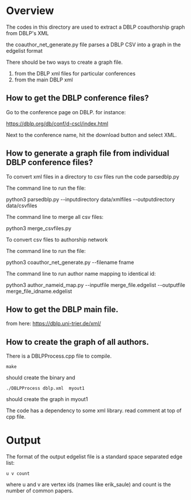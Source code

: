 # Overview

The codes in this directory are used to extract a DBLP coauthorship graph from DBLP's XML

the coauthor_net_generate.py file parses a DBLP CSV into a graph in the edgelist format

There should be two ways to create a graph file.

1. from the DBLP xml files for particular conferences
2. from the main DBLP xml

## How to get the DBLP conference files?

Go to the conference page on DBLP. for instance:

https://dblp.org/db/conf/d-cscl/index.html

Next to the conference name, hit the download button and select XML.

## How to generate a graph file from individual DBLP conference files?

To convert xml files in a directory to csv files run the code parsedblp.py 

The command line to run the file: 

python3 parsedblp.py  --inputdirectory data/xmlfiles --outputdirectory data/csvfiles 

The command line to merge all csv files:

python3 merge_csvfiles.py

To convert csv files to authorship network

The command line to run the file: 

python3 coauthor_net_generate.py  --filename fname

The command line to run author name mapping to identical id:

python3 author_nameid_map.py --inputfile merge_file.edgelist --outputfile merge_file_idname.edgelist


## How to get the DBLP main file.

from here: https://dblp.uni-trier.de/xml/

## How to create the graph of all authors.

There is a DBLPProcess.cpp file to compile.

```make```

should create the binary and

```./DBLPProcess dblp.xml  myout1```

should create the graph in myout1

The code has a dependency to some xml library. read comment at top of cpp file.

# Output

The format of the output edgelist file is a standard space separated edge list:

```
u v count
```

where u and v are vertex ids (names like erik_saule) and count is the number of common papers.
